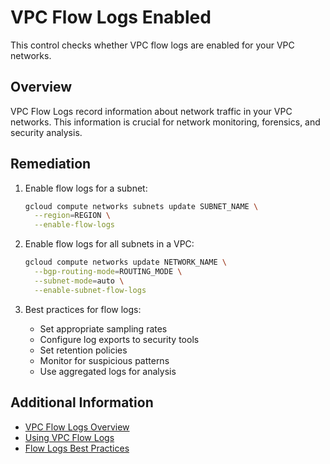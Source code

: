 # VPC Flow Logs Enabled

This control checks whether VPC flow logs are enabled for your VPC networks.

## Overview

VPC Flow Logs record information about network traffic in your VPC networks. This information is crucial for network monitoring, forensics, and security analysis.

## Remediation

1. Enable flow logs for a subnet:
   ```bash
   gcloud compute networks subnets update SUBNET_NAME \
     --region=REGION \
     --enable-flow-logs
   ```

2. Enable flow logs for all subnets in a VPC:
   ```bash
   gcloud compute networks update NETWORK_NAME \
     --bgp-routing-mode=ROUTING_MODE \
     --subnet-mode=auto \
     --enable-subnet-flow-logs
   ```

3. Best practices for flow logs:
   - Set appropriate sampling rates
   - Configure log exports to security tools
   - Set retention policies
   - Monitor for suspicious patterns
   - Use aggregated logs for analysis

## Additional Information

- [VPC Flow Logs Overview](https://cloud.google.com/vpc/docs/flow-logs)
- [Using VPC Flow Logs](https://cloud.google.com/vpc/docs/using-flow-logs)
- [Flow Logs Best Practices](https://cloud.google.com/vpc/docs/flow-logs#best_practices) 